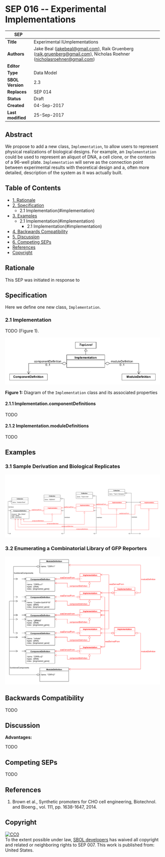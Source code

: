 SEP 016 -- Experimental Implementations
======================================================


SEP                   | <leave empty>
----------------------|--------------
**Title**             | Experimental IUmplementations
**Authors**           | Jake Beal (jakebeal@gmail.com), Raik Gruenberg (raik.gruenberg@gmail.com), Nicholas Roehner (nicholasroehner@gmail.com)
**Editor**            | 
**Type**              | Data Model
**SBOL Version**      | 2.3
**Replaces**          | SEP 014
**Status**            | Draft
**Created**           | 04-Sep-2017
**Last modified**     | 25-Sep-2017

Abstract
-----------

We propose to add a new class, `Implementation`, to allow users to represent physical realizations of biological designs. For example, an `Implementation` could be used to
represent an aliquot of DNA, a cell clone, or the contents of a 96-well plate. `Implementation` will serve as the connection point between experimental results with theoretical design and a, often more detailed, description of the system as it was actually built.

Table of Contents
---------------------

* [1. Rationale](#rationale)
* [2. Specification](#specification)
  * 2.1 Implementation(#implementation)
* [3. Examples](#example)
  * 2.1 Implementation(#implementation)
    * 2.1 Implementation(#implementation)
* [4. Backwards Compatibility](#compatibility)
* [5. Discussion](#discussion)
* [6. Competing SEPs](#competing_seps)
* [References](#references)
* [Copyright](#copyright)

Rationale <a name="rationale"></a>
----------------

This SEP was initiated in response to 

Specification <a name="specification"></a>
----------------------------------------------

Here we define one new class, `Implementation`.

### 2.1 Implementation <a name="implementation"></a>

TODO (Figure 1).

![Implementation class UML diagram](images/sep_016_implementation.png "Implementation class UML diagram")

**Figure 1:** Diagram of the `Implementation` class and its associated properties

#### 2.1.1 Implementation.componentDefinitions

TODO

#### 2.1.2 Implementation.moduleDefinitions

TODO
  
Examples <a name='example'></a>
-------------------------------

### 3.1 Sample Derivation and Biological Replicates

![Object UML diagram for iGEM interlab case study](images/sep_016_example_interlab.png "Object UML diagram for iGEM interlab case study")

### 3.2 Enumerating a Combinatorial Library of GFP Reporters

![Object UML diagram for CRISPR repression case study](images/sep_016_example_crispr.png "Object UML diagram for CRISPR repression case study")

Backwards Compatibility <a name='compatibility'></a>
-----------------

TODO

Discussion <a name='discussion'></a>
-----------------

**Advantages:**

TODO

Competing SEPs <a name='competing_seps'></a>
-----------------

TODO

References <a name='references'></a>
----------------

1. Brown et al., Synthetic promoters for CHO cell engineering, Biotechnol. and Bioeng., vol. 111, pp. 1638-1647, 2014.

[SBOL-Specification/#31]: https://github.com/SynBioDex/SBOL-specification/issues/31
[1]: https://www.ncbi.nlm.nih.gov/pubmed/24615264

Copyright <a name='copyright'></a>
-------------
<p xmlns:dct="http://purl.org/dc/terms/" xmlns:vcard="http://www.w3.org/2001/vcard-rdf/3.0#">
  <a rel="license"
     href="http://creativecommons.org/publicdomain/zero/1.0/">
    <img src="http://i.creativecommons.org/p/zero/1.0/88x31.png" style="border-style: none;" alt="CC0" />
  </a>
  <br />
  To the extent possible under law,
  <a rel="dct:publisher"
     href="sbolstandard.org">
    <span property="dct:title">SBOL developers</span></a>
  has waived all copyright and related or neighboring rights to
  <span property="dct:title">SEP 007</span>.
This work is published from:
<span property="vcard:Country" datatype="dct:ISO3166"
      content="US" about="sbolstandard.org">
  United States</span>.
</p>
